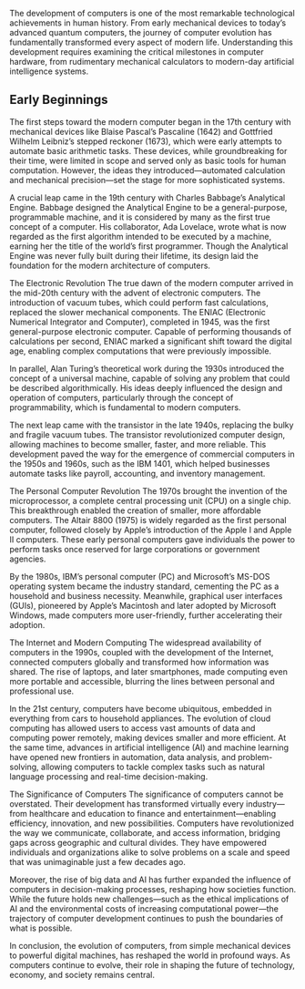 The development of computers is one of the most remarkable technological achievements in human history. From early mechanical devices to today’s advanced quantum computers, the journey of computer evolution has fundamentally transformed every aspect of modern life. Understanding this development requires examining the critical milestones in computer hardware, from rudimentary mechanical calculators to modern-day artificial intelligence systems.

## Early Beginnings

The first steps toward the modern computer began in the 17th century with mechanical devices like Blaise Pascal’s Pascaline (1642) and Gottfried Wilhelm Leibniz’s stepped reckoner (1673), which were early attempts to automate basic arithmetic tasks. These devices, while groundbreaking for their time, were limited in scope and served only as basic tools for human computation. However, the ideas they introduced—automated calculation and mechanical precision—set the stage for more sophisticated systems.

A crucial leap came in the 19th century with Charles Babbage’s Analytical Engine. Babbage designed the Analytical Engine to be a general-purpose, programmable machine, and it is considered by many as the first true concept of a computer. His collaborator, Ada Lovelace, wrote what is now regarded as the first algorithm intended to be executed by a machine, earning her the title of the world’s first programmer. Though the Analytical Engine was never fully built during their lifetime, its design laid the foundation for the modern architecture of computers.

The Electronic Revolution
The true dawn of the modern computer arrived in the mid-20th century with the advent of electronic computers. The introduction of vacuum tubes, which could perform fast calculations, replaced the slower mechanical components. The ENIAC (Electronic Numerical Integrator and Computer), completed in 1945, was the first general-purpose electronic computer. Capable of performing thousands of calculations per second, ENIAC marked a significant shift toward the digital age, enabling complex computations that were previously impossible.

In parallel, Alan Turing’s theoretical work during the 1930s introduced the concept of a universal machine, capable of solving any problem that could be described algorithmically. His ideas deeply influenced the design and operation of computers, particularly through the concept of programmability, which is fundamental to modern computers.

The next leap came with the transistor in the late 1940s, replacing the bulky and fragile vacuum tubes. The transistor revolutionized computer design, allowing machines to become smaller, faster, and more reliable. This development paved the way for the emergence of commercial computers in the 1950s and 1960s, such as the IBM 1401, which helped businesses automate tasks like payroll, accounting, and inventory management.

The Personal Computer Revolution
The 1970s brought the invention of the microprocessor, a complete central processing unit (CPU) on a single chip. This breakthrough enabled the creation of smaller, more affordable computers. The Altair 8800 (1975) is widely regarded as the first personal computer, followed closely by Apple’s introduction of the Apple I and Apple II computers. These early personal computers gave individuals the power to perform tasks once reserved for large corporations or government agencies.

By the 1980s, IBM’s personal computer (PC) and Microsoft’s MS-DOS operating system became the industry standard, cementing the PC as a household and business necessity. Meanwhile, graphical user interfaces (GUIs), pioneered by Apple’s Macintosh and later adopted by Microsoft Windows, made computers more user-friendly, further accelerating their adoption.

The Internet and Modern Computing
The widespread availability of computers in the 1990s, coupled with the development of the Internet, connected computers globally and transformed how information was shared. The rise of laptops, and later smartphones, made computing even more portable and accessible, blurring the lines between personal and professional use.

In the 21st century, computers have become ubiquitous, embedded in everything from cars to household appliances. The evolution of cloud computing has allowed users to access vast amounts of data and computing power remotely, making devices smaller and more efficient. At the same time, advances in artificial intelligence (AI) and machine learning have opened new frontiers in automation, data analysis, and problem-solving, allowing computers to tackle complex tasks such as natural language processing and real-time decision-making.

The Significance of Computers
The significance of computers cannot be overstated. Their development has transformed virtually every industry—from healthcare and education to finance and entertainment—enabling efficiency, innovation, and new possibilities. Computers have revolutionized the way we communicate, collaborate, and access information, bridging gaps across geographic and cultural divides. They have empowered individuals and organizations alike to solve problems on a scale and speed that was unimaginable just a few decades ago.

Moreover, the rise of big data and AI has further expanded the influence of computers in decision-making processes, reshaping how societies function. While the future holds new challenges—such as the ethical implications of AI and the environmental costs of increasing computational power—the trajectory of computer development continues to push the boundaries of what is possible.

In conclusion, the evolution of computers, from simple mechanical devices to powerful digital machines, has reshaped the world in profound ways. As computers continue to evolve, their role in shaping the future of technology, economy, and society remains central.